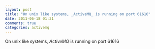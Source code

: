```yaml
---
layout: post
title: "On unix like systems, _ActiveMQ_ is running on port 61616"
date: 2011-06-18 01:31
comments: true
categories: activemq
---
```


On unix like systems, _ActiveMQ_ is running on port 61616

